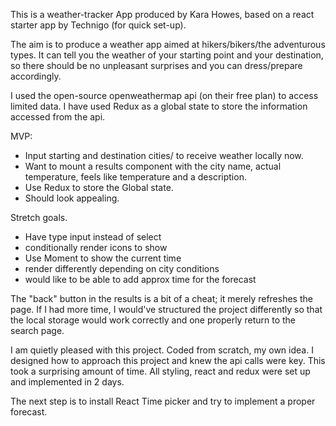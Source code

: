This is a weather-tracker App produced by Kara Howes, based on a react starter app by Technigo (for quick set-up).

The aim is to produce a weather app aimed at hikers/bikers/the adventurous types. It can tell you the weather of your starting point and your destination, so there should be no unpleasant surprises and you can dress/prepare accordingly.

I used the open-source openweathermap api (on their free plan) to access limited data. 
I have used Redux as a global state to store the information accessed from the api.

MVP:
* Input starting and destination cities/ to receive weather locally now.
* Want to mount a results component with the city name, actual temperature, feels like temperature and a description.
* Use Redux to store the Global state.
* Should look appealing.

Stretch goals.
* Have type input instead of select
* conditionally render icons to show
* Use Moment to show the current time
* render differently depending on city conditions
* would like to be able to add approx time for the forecast

The "back" button in the results is a bit of a cheat; it merely refreshes the page. If I had more time, I would've structured the project differently so that the local storage would work correctly and one properly return to the search page.

I am quietly pleased with this project.
Coded from scratch, my own idea. I designed how to approach this project and knew the api calls were key. This took a surprising amount of time. All styling, react and redux were set up and implemented in 2 days. 

The next step is to install React Time picker and try to implement a proper forecast. 